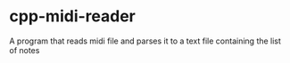 # cpp-midi-reader
A program that reads midi file and parses it to a text file containing the list of notes

